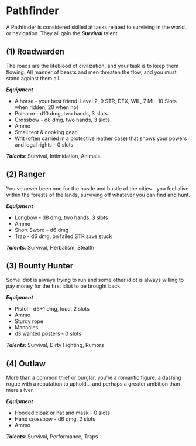 # Pathfinder
A Pathfinder is considered skilled at tasks related to surviving in the world, or navigation. They all gain the ***Survival*** talent.
## (1) Roadwarden
The roads are the lifeblood of civilization, and your task is to keep them flowing. All manner of beasts and men threaten the flow, and you must stand against them all.

***Equipment***
- A horse - your best friend. Level 2, 9 STR, DEX, WIL, 7 ML. 10 Slots when ridden, 20 when not
- Polearm - d10 dmg, two hands, 3 slots
- Crossbow - d8 dmg, two hands, 3 slots
- Ammo
- Small tent & cooking gear
- Writ (often carried in a protective leather case) that shows your powers and legal rights - 0 slots

***Talents***: Survival, Intimidation, Animals
## (2) Ranger
You’ve never been one for the hustle and bustle of the cities - you feel alive within the forests of the lands, surviving off whatever you can find and hunt.

***Equipment***
- Longbow - d8 dmg, two hands, 3 slots
- Ammo
- Short Sword - d6 dmg
- Trap - d6 dmg, on failed STR save stuck

***Talents***: Survival, Herbalism, Stealth
## (3) Bounty Hunter
Some idiot is always trying to run and some other idiot is always willing to pay money for the first idiot to be brought back.

***Equipment***
- Pistol - d6+1 dmg, loud, 2 slots
- Ammo
- Sturdy rope
- Manacles
- d3 wanted posters - 0 slots

***Talents***: Survival, Dirty Fighting, Rumors
## (4) Outlaw
More than a common thief or burglar, you’re a romantic figure, a dashing rogue with a reputation to uphold... and perhaps a greater ambition than mere silver.

***Equipment***
- Hooded cloak or hat and mask - 0 slots
- Hand crossbow - d6 dmg, 2 slots
- Ammo

***Talents***: Survival, Performance, Traps